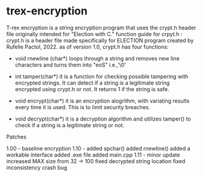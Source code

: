 # trex-encryption
T-rex encryption is a string encryption program that uses the crypt.h header file originally intended for "Election with C."
function guide for crpyt.h :
crypt.h is a header file made specifically for ELECTION program created by Rufelle Pactol, 2022.
as of version 1.0, crypt.h has four functions:

- void rnewline (char*)
	loops through a string and removes new line characters and turns them into "eoS" i.e.,'\0'

- int tamper(char*)
	it is a function for checking possible tampering with encrypted strings. It can detect if a string is a legitimate string encrypted using
	crypt.h or not. It returns 1 if the string is safe.

- void encrypt(char*)
	it is an encryption alogrithm, with variating results every time it is used. This is to limit security breaches.
	
	
- void decrypt(char*)
	it is a decryption algorithm and utilizes tamper() to check if a string is a legitimate string or not. 


Patches

1.00 - 
		baseline encryption
1.10 - 
		added spchar()
		added rnewline()
		added a workable interface
		added .exe file
		added main.cpp
1.11 - 
		minor update
		increased MAX size from 32 -> 100
		fixed decrypted string location
	fixed inconsistency crash bug
